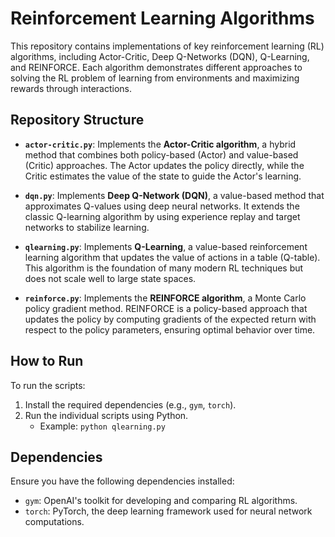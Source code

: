 # Reinforcement Learning Algorithms

This repository contains implementations of key reinforcement learning (RL) algorithms, including Actor-Critic, Deep Q-Networks (DQN), Q-Learning, and REINFORCE. Each algorithm demonstrates different approaches to solving the RL problem of learning from environments and maximizing rewards through interactions.

## Repository Structure

- **`actor-critic.py`**: Implements the **Actor-Critic algorithm**, a hybrid method that combines both policy-based (Actor) and value-based (Critic) approaches. The Actor updates the policy directly, while the Critic estimates the value of the state to guide the Actor's learning.
  
- **`dqn.py`**: Implements **Deep Q-Network (DQN)**, a value-based method that approximates Q-values using deep neural networks. It extends the classic Q-learning algorithm by using experience replay and target networks to stabilize learning.
  
- **`qlearning.py`**: Implements **Q-Learning**, a value-based reinforcement learning algorithm that updates the value of actions in a table (Q-table). This algorithm is the foundation of many modern RL techniques but does not scale well to large state spaces.
  
- **`reinforce.py`**: Implements the **REINFORCE algorithm**, a Monte Carlo policy gradient method. REINFORCE is a policy-based approach that updates the policy by computing gradients of the expected return with respect to the policy parameters, ensuring optimal behavior over time.

## How to Run

To run the scripts:

1. Install the required dependencies (e.g., `gym`, `torch`).
2. Run the individual scripts using Python.
   - Example: `python qlearning.py`

## Dependencies

Ensure you have the following dependencies installed:
- `gym`: OpenAI's toolkit for developing and comparing RL algorithms.
- `torch`: PyTorch, the deep learning framework used for neural network computations.

